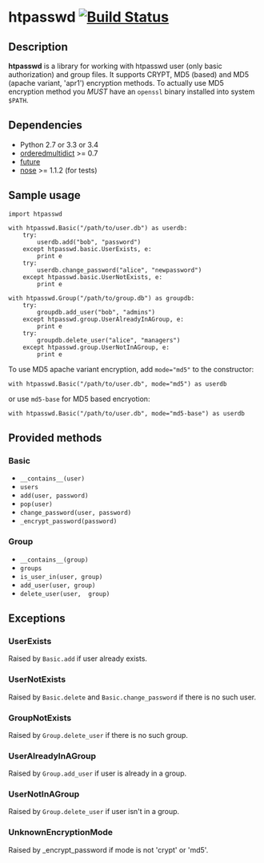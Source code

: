 # htpasswd [![Build Status](https://secure.travis-ci.org/thesharp/htpasswd.png)](http://travis-ci.org/thesharp/htpasswd)

## Description
**htpasswd** is a library for working with htpasswd user (only basic authorization) and group files. It supports CRYPT, MD5 (based) and MD5 (apache variant, 'apr1') encryption methods. To actually use MD5 encryption method you *MUST* have an ``openssl`` binary installed into system ``$PATH``.

## Dependencies
- Python 2.7 or 3.3 or 3.4
- [orderedmultidict](http://pypi.python.org/pypi/orderedmultidict/0.7) >= 0.7
- [future](https://pypi.python.org/pypi/future)
- [nose](http://pypi.python.org/pypi/nose/) >= 1.1.2 (for tests)

## Sample usage
    import htpasswd

    with htpasswd.Basic("/path/to/user.db") as userdb:
        try:
            userdb.add("bob", "password")
        except htpasswd.basic.UserExists, e:
            print e
        try:
            userdb.change_password("alice", "newpassword")
        except htpasswd.basic.UserNotExists, e:
            print e

    with htpasswd.Group("/path/to/group.db") as groupdb:
        try:
            groupdb.add_user("bob", "admins")
        except htpasswd.group.UserAlreadyInAGroup, e:
            print e
        try:
            groupdb.delete_user("alice", "managers")
        except htpasswd.group.UserNotInAGroup, e:
            print e

To use MD5 apache variant encryption, add ``mode="md5"`` to the constructor:

    with htpasswd.Basic("/path/to/user.db", mode="md5") as userdb

or use ``md5-base`` for MD5 based encryotion:

    with htpasswd.Basic("/path/to/user.db", mode="md5-base") as userdb

## Provided methods

### Basic
- ``__contains__(user)``
- ``users``
- ``add(user, password)``
- ``pop(user)``
- ``change_password(user, password)``
- ``_encrypt_password(password)``

### Group
- ``__contains__(group)``
- ``groups``
- ``is_user_in(user, group)``
- ``add_user(user, group)``
- ``delete_user(user,  group)``

## Exceptions

### UserExists
Raised by ``Basic.add`` if user already exists.

### UserNotExists
Raised by ``Basic.delete`` and ``Basic.change_password`` if there is no such user.

### GroupNotExists
Raised by ``Group.delete_user`` if there is no such group.

### UserAlreadyInAGroup
Raised by ``Group.add_user`` if user is already in a group.

### UserNotInAGroup
Raised by ``Group.delete_user`` if user isn't in a group.

### UnknownEncryptionMode
Raised by _encrypt_password if mode is not 'crypt' or 'md5'.
